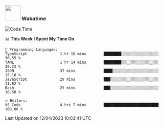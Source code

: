 ### <img src="https://media.giphy.com/media/VgCDAzcKvsR6OM0uWg/giphy.gif" width="50"> Wakatime

  <!--START_SECTION:waka-->
![Code Time](http://img.shields.io/badge/Code%20Time-1%2C360%20hrs%203%20mins-blue)

📊 **This Week I Spent My Time On** 

```text
💬 Programming Languages: 
TypeScript               1 hr 15 mins        ████████░░░░░░░░░░░░░░░░░   30.55 % 
YAML                     1 hr 14 mins        ████████░░░░░░░░░░░░░░░░░   30.23 % 
JSON                     37 mins             ████░░░░░░░░░░░░░░░░░░░░░   15.10 % 
JavaScript               29 mins             ███░░░░░░░░░░░░░░░░░░░░░░   11.82 % 
Bash                     25 mins             ███░░░░░░░░░░░░░░░░░░░░░░   10.50 % 

🔥 Editors: 
VS Code                  4 hrs 7 mins        █████████████████████████   100.00 % 
```


 Last Updated on 12/04/2023 10:02:41 UTC
<!--END_SECTION:waka-->
